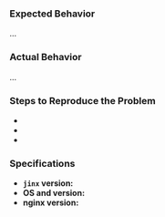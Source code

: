 ### Expected Behavior

...

### Actual Behavior

...

### Steps to Reproduce the Problem

*
*
*

### Specifications

* **`jinx` version:**
* **OS and version:**
* **nginx version:**
